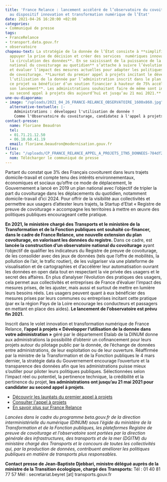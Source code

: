 ```yaml
---
title: 'France Relance : lancement accéléré de l’observatoire du covoiturage grâce
  au dispositif innovation et transformation numérique de l’État'
date: 2021-04-26 16:20:00 +02:00
categories:
- Communiqué de presse
tags:
- FranceRelance
- transport.data.gouv.fr
- observatoire
chapeau-text: La stratégie de la donnée de l’État consiste à **simplifier les  formalités  administratives,
  appuyer la prise de décision et créer des services  numériques innovants en accélérant
  la circulation des données**. En se saisissant de la puissance de la donnée, **l’observatoire
  national du covoiturage au quotidien** s’attache à suivre l’évolution des pratiques
  et évaluer l’impact des mesures actuelles pour adapter les politiques publiques
  de covoiturage. **Lauréat du premier appel à projets incitant le développement de
  l’utilisation de la donnée par l’administration inscrit dans le plan France Relance,
  ce projet va bénéficier d’un soutien financier à hauteur de 75% accélérant concrètement
  son lancement**. Les administrations souhaitant faire de même sont invitées à **candidater
  au second appel à projets dès aujourd’hui et jusqu’au 21 mai 2021.**
une-ou-diaporama:
- image: "/uploads/2021_04_26_FRANCE-RELANCE_OBSERVATOIRE_1600x860.jpg"
  alternative-textuelle: |-
    Administrations : développez l'utilisation de donnée !
    Comme l'Observatoire du covoiturage, candidatez à l'appel à projets jusqu'au 21 mai 2021
contact-presse:
  name: Floriane Beaudron
  tel:
  - 01.71.21.12.50
  - 06.10.60.41.19
  email: floriane.beaudron@modernisation.gouv.fr
files:
- file: "/uploads/CP_FRANCE_RELANCE_APPEL_A_PROJETS_ITN5_DONNEES-784df2.pdf"
  nom: Télécharger le communiqué de presse
---
```


Partant du constat que 3% des Français covoiturent dans leurs trajets domicile-travail et compte tenu des intérêts environnementaux, économiques et sociaux qu’offre ce mode de déplacement, le Gouvernement a lancé en 2019 un plan national avec l’objectif de tripler la part du covoiturage dans les déplacements du quotidien, notamment domicile-travail d’ici 2024. Pour offrir de la visibilité aux collectivités et permettre aux usagers d’attester leurs trajets, la Startup d’Etat « Registre de preuve de covoiturage » accompagne les territoires à mettre en œuvre des politiques publiques encourageant cette pratique.

**En 2021, le ministère chargé des Transports et le ministère de la Transformation et de la Fonction publiques ont souhaité co-financer, dans le cadre de France Relance, une nouvelle extension du plan covoiturage, en valorisant les données du registre.** Dans ce cadre, est **lancée la construction d’un observatoire national du covoiturage** ayant l’objectif de qualifier les indicateurs du Registre de preuve de covoiturage, de les consolider avec des jeux de données (tels que l’offre de mobilités, la pollution de l’air, le trafic routier), de les vulgariser via une plateforme de visualisation et de cartographies et d’accélérer leur automatisation ouvrant les données en open data tout en respectant la vie privée des usagers et le secret des affaires. En plus d’analyser l’évolution des pratiques des usagers, cela permet aux collectivités et entreprises de France d’évaluer l’impact des mesures prises, de les ajuster, mais aussi et surtout de mettre en lumière leurs besoins réels. Les usagers peuvent quant à eux bénéficier des mesures prises par leurs communes ou entreprises incitant cette pratique (par ex la région Pays de la Loire encourage les conducteurs et passagers en mettant en place des aides). **Le lancement de l’observatoire est prévu fin 2021.**

Inscrit dans le volet innovation et transformation numérique de France Relance, **l’appel à projets « Développer l’utilisation de la donnée dans votre administration »** géré par le département Etalab de la DINUM donne aux administrations la possibilité d’obtenir un cofinancement pour leurs projets autour du pilotage public par la donnée, de l’échange de données entre administrations, de leur exploitation ou de leur ouverture. Réaffirmée par la ministre de la Transformation et de la Fonction publiques le 4 mars dernier, la stratégie data du Gouvernement encourage l’ouverture et la transparence des données afin que les administrations puisse mieux s’outiller pour piloter leurs politiques publiques. Sélectionnées selon l’impact réel ou potentiel, la pertinence technique, la crédibilité et la pertinence du projet, **les administrations ont jusqu’au 21 mai 2021 pour candidater au second appel à projets**.

* [Découvrir les lauréats du premier appel à projets](https://www.numerique.gouv.fr/actualites/france-relance-laureats-volet-developper-utilisation-de-la-donnee/) 
* [Consulter l'appel à projets ](https://france-relance.transformation.gouv.fr/96c0-developper-lutilisation-de-la-donnee-dans-vot)
* [En savoir plus sur France Relance](https://france-relance.transformation.gouv.fr/)

*Lancées dans le cadre du programme beta.gouv.fr de la direction interministérielle du numérique (DINUM) sous l’égide du ministère de la Transformation et de la Fonction publiques, les plateformes Registre de preuve de covoiturage et l’observatoire sont portées par la direction générale des infrastructures, des transports et de la mer (DGITM) du ministère chargé des Transports et le concours de toutes les collectivités qui, par la production de données, contribuent améliorer les politiques publiques en matière de transports plus responsables.*

**Contact presse de Jean-Baptiste Djebbari, ministre délégué auprès de la ministre de la Transition écologique, chargé des Transports:**
Tél : 01 40 81 77 57
Mél : secretariat.beyret [at] transports.gouv.fr 